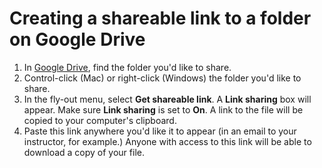 # Creating a shareable link to a folder on Google Drive

1. In [Google Drive](/signing-in-to-your-google-account.md), find the folder you'd like to share.
2. Control-click \(Mac\) or right-click \(Windows\) the folder you'd like to share.
3. In the fly-out menu, select **Get shareable link**. A **Link sharing** box will appear. Make sure **Link sharing** is set to **On**. A link to the file will be copied to your computer's clipboard.
4. Paste this link anywhere you'd like it to appear \(in an email to your instructor, for example.\) Anyone with access to this link will be able to download a copy of your file. 



